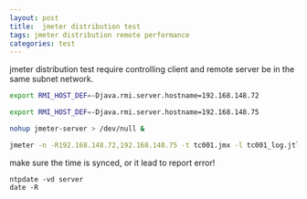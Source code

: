 ```yaml
---
layout: post
title:  jmeter distribution test
tags: jmeter distribution remote performance
categories: test
---
```

jmeter distribution test require controlling client and remote server be in the same subnet network.
```sh
export RMI_HOST_DEF=-Djava.rmi.server.hostname=192.168.148.72

export RMI_HOST_DEF=-Djava.rmi.server.hostname=192.168.148.75

nohup jmeter-server > /dev/null &

jmeter -n -R192.168.148.72,192.168.148.75 -t tc001.jmx -l tc001_log.jtl
```

make sure the time is synced, or it lead to report error!
```
ntpdate -vd server
date -R
```
